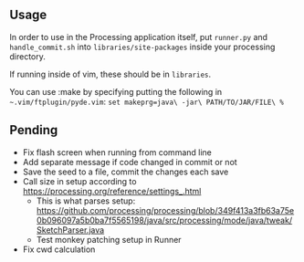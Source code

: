 ## Usage

In order to use in the Processing application itself, put `runner.py` and `handle_commit.sh` into `libraries/site-packages` inside your processing directory.

If running inside of vim, these should be in `libraries`.

You can use :make by specifying putting the following in `~.vim/ftplugin/pyde.vim`: `set makeprg=java\ -jar\ PATH/TO/JAR/FILE\ %`

## Pending
- Fix flash screen when running from command line
- Add separate message if code changed in commit or not
- Save the seed to a file, commit the changes each save
- Call size in setup according to https://processing.org/reference/settings_.html
  * This is what parses setup: https://github.com/processing/processing/blob/349f413a3fb63a75e0b096097a5b0ba7f5565198/java/src/processing/mode/java/tweak/SketchParser.java
  * Test monkey patching setup in Runner
- Fix cwd calculation

